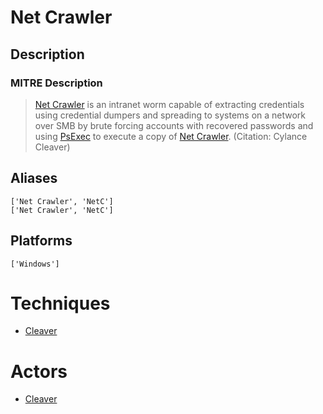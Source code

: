 
# Net Crawler

## Description

### MITRE Description

> [Net Crawler](https://attack.mitre.org/software/S0056) is an intranet worm capable of extracting credentials using credential dumpers and spreading to systems on a network over SMB by brute forcing accounts with recovered passwords and using [PsExec](https://attack.mitre.org/software/S0029) to execute a copy of [Net Crawler](https://attack.mitre.org/software/S0056). (Citation: Cylance Cleaver)

## Aliases

```
['Net Crawler', 'NetC']
['Net Crawler', 'NetC']
```

## Platforms

```
['Windows']
```

# Techniques


* [Cleaver](../techniques/Cleaver.md)


# Actors


* [Cleaver](../actors/Cleaver.md)

